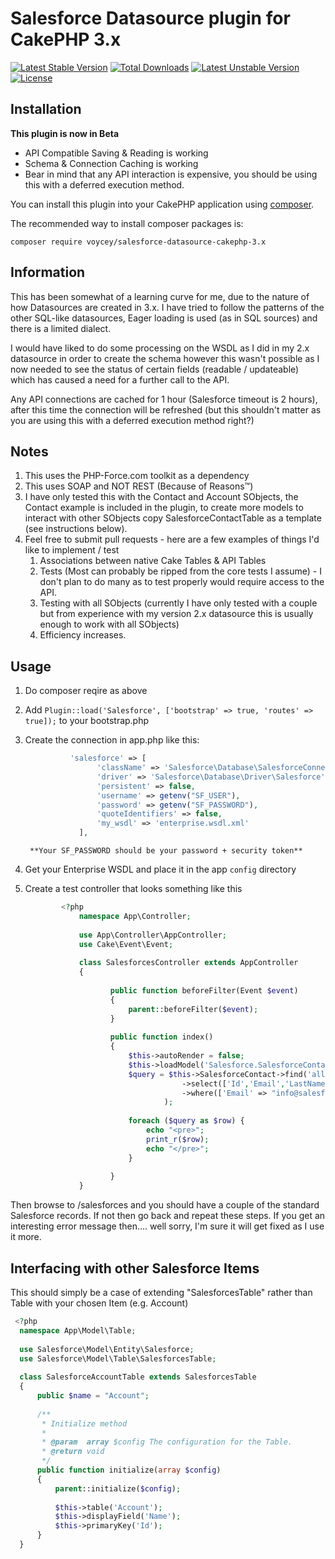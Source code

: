 # Salesforce Datasource plugin for CakePHP 3.x
[![Latest Stable Version](https://poser.pugx.org/voycey/salesforce-datasource-cakephp-3.x/v/stable)](https://packagist.org/packages/voycey/salesforce-datasource-cakephp-3.x) [![Total Downloads](https://poser.pugx.org/voycey/salesforce-datasource-cakephp-3.x/downloads)](https://packagist.org/packages/voycey/salesforce-datasource-cakephp-3.x) [![Latest Unstable Version](https://poser.pugx.org/voycey/salesforce-datasource-cakephp-3.x/v/unstable)](https://packagist.org/packages/voycey/salesforce-datasource-cakephp-3.x) [![License](https://poser.pugx.org/voycey/salesforce-datasource-cakephp-3.x/license)](https://packagist.org/packages/voycey/salesforce-datasource-cakephp-3.x)

## Installation

**This plugin is now in Beta**

* API Compatible Saving & Reading is working
* Schema & Connection Caching is working
* Bear in mind that any API interaction is expensive, you should be using this with a deferred execution method.
 
 
    
You can install this plugin into your CakePHP application using [composer](http://getcomposer.org).

The recommended way to install composer packages is:

```
composer require voycey/salesforce-datasource-cakephp-3.x
```

## Information

This has been somewhat of a learning curve for me, due to the nature of how Datasources are created in 3.x.
I have tried to follow the patterns of the other SQL-like datasources, Eager loading is used (as in SQL sources) and there is a limited dialect.

I would have liked to do some processing on the WSDL as I did in my 2.x datasource in order to create the schema however this wasn't possible as
I now needed to see the status of certain fields (readable / updateable) which has caused a need for a further call to the API.

Any API connections are cached for 1 hour (Salesforce timeout is 2 hours), after this time the connection will be refreshed 
(but this shouldn't matter as you are using this with a deferred execution method right?)

## Notes

1. This uses the PHP-Force.com toolkit as a dependency
2. This uses SOAP and NOT REST (Because of Reasons™)
3. I have only tested this with the Contact and Account SObjects, the Contact example is included in the plugin, to create more models to interact with other SObjects copy SalesforceContactTable as a template (see instructions below).
4. Feel free to submit pull requests - here are a few examples of things I'd like to implement / test
    1. Associations between native Cake Tables & API Tables
    2. Tests (Most can probably be ripped from the core tests I assume) - I don't plan to do many as to test properly would require access to the API.
    3. Testing with all SObjects (currently I have only tested with a couple but from experience with my version 2.x datasource this is usually enough to work with all SObjects)
    4. Efficiency increases.
    
    
    
    
## Usage

1. Do composer reqire as above
2. Add ```Plugin::load('Salesforce', ['bootstrap' => true, 'routes' => true]);``` to your bootstrap.php
3. Create the connection in app.php like this:

    ```php
              'salesforce' => [
                    'className' => 'Salesforce\Database\SalesforceConnection',
                    'driver' => 'Salesforce\Database\Driver\Salesforce',
                    'persistent' => false,
                    'username' => getenv("SF_USER"),
                    'password' => getenv("SF_PASSWORD"),
                    'quoteIdentifiers' => false,
                    'my_wsdl' => 'enterprise.wsdl.xml'
                ],
    ```

        **Your SF_PASSWORD should be your password + security token**
 
4. Get your Enterprise WSDL and place it in the app ```config``` directory
5. Create a test controller that looks something like this

    ```php
            <?php
                namespace App\Controller;
                   
                use App\Controller\AppController;
                use Cake\Event\Event;
                   
                class SalesforcesController extends AppController 
                {
                   
                       public function beforeFilter(Event $event)
                       {
                           parent::beforeFilter($event);
                       }
                       
                       public function index()
                       {
                           $this->autoRender = false;
                           $this->loadModel('Salesforce.SalesforceContact');
                           $query = $this->SalesforceContact->find('all')
                                       ->select(['Id','Email','LastName'])
                                       ->where(['Email' => "info@salesforce.com"]
                                   );
                   
                           foreach ($query as $row) {
                               echo "<pre>";
                               print_r($row);
                               echo "</pre>";
                           }
                   
                       }
                }
    ```        


Then browse to /salesforces and you should have a couple of the standard Salesforce records. If not then go back and repeat these steps. If you get an interesting error message then.... well sorry, I'm sure it will get fixed as I use it more.

## Interfacing with other Salesforce Items

This should simply be a case of extending "SalesforcesTable" rather than Table with your chosen Item (e.g. Account)

```php
 <?php
  namespace App\Model\Table;
  
  use Salesforce\Model\Entity\Salesforce;
  use Salesforce\Model\Table\SalesforcesTable;
  
  class SalesforceAccountTable extends SalesforcesTable
  {
      public $name = "Account";
  
      /**
       * Initialize method
       *
       * @param  array $config The configuration for the Table.
       * @return void
       */
      public function initialize(array $config)
      {
          parent::initialize($config);
  
          $this->table('Account');
          $this->displayField('Name');
          $this->primaryKey('Id');
      }
  }

```
